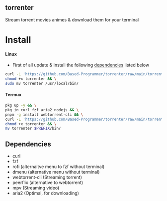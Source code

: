 ## torrenter
Stream torrent movies animes &amp; download them for your terminal

# Install

#### Linux
- First of all update & install the following [dependencies](#Dependencies) listed below

````sh
curl -L 'https://github.com/Based-Programmer/torrenter/raw/main/torrenter' -O && \
chmod +x torrenter && \
sudo mv torrenter /usr/local/bin/
````

#### Termux

```sh
pkg up -y && \
pkg in curl fzf aria2 nodejs && \
pnpm -g install webtorrent-cli && \
curl -L 'https://github.com/Based-Programmer/torrenter/raw/main/torrenter' -O && \
chmod +x torrenter && \
mv torrenter $PREFIX/bin/
```
## Dependencies

- curl
- fzf
- rofi (alternaitve menu to fzf without terminal)
- dmenu (alternative menu without terminal)
- webtorrent-cli (Streaming torrent)
- peerflix (alternative to webtorrent)
- mpv (Streaming video)
- aria2 (Optimal, for downloading)
